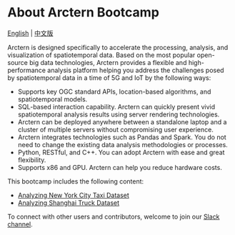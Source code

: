 # About Arctern Bootcamp

[English](README.md) | [中文版](CN_README.md)

Arctern is designed specifically to accelerate the processing, analysis, and visualization of spatiotemporal data. Based on the most popular open-source big data technologies, Arctern provides a flexible and high-performance analysis platform helping you address the challenges posed by spatiotemporal data in a time of 5G and IoT by the following ways:

- Supports key OGC standard APIs, location-based algorithms, and spatiotemporal models.
- SQL-based interaction capability. Arctern can quickly present vivid spatiotemporal analysis results using server rendering technologies.
- Arctern can be deployed anywhere between a standalone laptop and a cluster of multiple servers without compromising user experience.
- Arctern integrates technologies such as Pandas and Spark. You do not need to change the existing data analysis methodologies or processes.
- Python, RESTful, and C++. You can adopt Arctern with ease and great flexibility.
- Supports x86 and GPU. Arctern can help you reduce hardware costs.



This bootcamp includes the following content:

- [Analyzing New York City Taxi Dataset](./nytaxi_en)
- [Analyzing Shanghai Truck Dataset](./shtruck_en)

To connect with other users and contributors, welcome to join our [Slack channel](https://join.slack.com/t/arctern-io/shared_invite/zt-e0yxka0h-RIo1spnKyLQhdwfWwygjYA).
